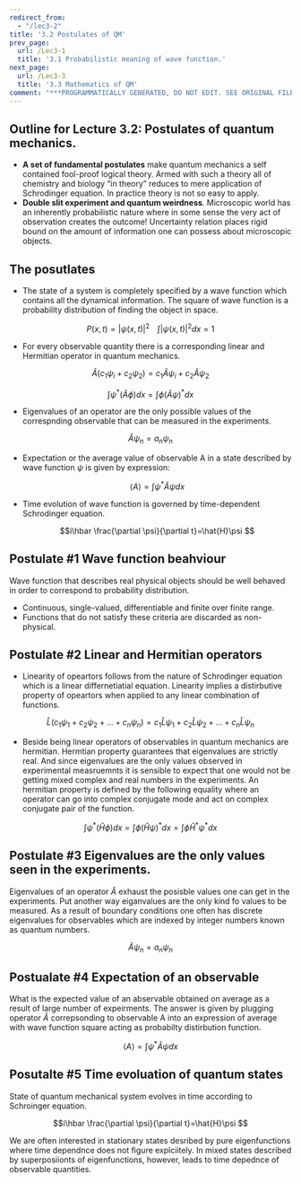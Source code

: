 ```yaml
---
redirect_from:
  - "/lec3-2"
title: '3.2 Postulates of QM'
prev_page:
  url: /Lec3-1
  title: '3.1 Probabilistic meaning of wave function.'
next_page:
  url: /Lec3-3
  title: '3.3 Mathematics of QM'
comment: "***PROGRAMMATICALLY GENERATED, DO NOT EDIT. SEE ORIGINAL FILES IN /content***"
---
```



## Outline for Lecture 3.2: Postulates of quantum mechanics.  

- **A set of fundamental postulates** make quantum mechanics a self contained fool-proof logical theory. Armed with such a theory all of chemistry and biology “in theory” reduces to mere application of Schrodinger equation. In practice theory is not so easy to apply. 
- **Double slit experiment and quantum weirdness**. Microscopic world has an inherently probabilistic nature where in some sense the very act of observation creates the outcome! Uncertainty relation places rigid bound on the amount of information one can possess about microscopic objects.



## The posutlates

- The state of a system is completely specified by a wave function which contains all the dynamical information. The square of wave function is a probability distribution of finding the object in space.

$$P(x,t)=|\psi(x,t)|^2 \,\,\,   \,\,\, \int |\psi(x,t)|^2 dx=1 $$



- For every observable quantity there is a corresponding linear and Hermitian operator in quantum mechanics.

$$\hat{A} (c_1 \psi_i+c_2 \psi_2) =  c_1 \hat{A}\psi_i+c_2 \hat{A}\psi_2$$

$$\int \psi^* (\hat{A}\phi) dx = \int \phi (\hat{A} \psi)^* dx$$



- Eigenvalues of an operator are the only possible values of the correspnding observable that can be measured in the experiments. 

$$\hat{A}\psi_n =a_n \psi_n $$



- Expectation or the average value of observable A in a state described by wave 
  function $\psi$ is given by expression:

  $$\langle A \rangle = \int \psi^* \hat{A}\psi dx $$
  
  
  
- Time evolution of wave function is governed by time-dependent Schrodinger equation.

  $$i\hbar \frac{\partial \psi}{\partial t}=\hat{H}\psi $$



## Postulate #1 Wave function beahviour

Wave function that describes real physical objects should be well behaved in order to correspond to probability distribution.

- Continuous, single-valued, differentiable and finite over finite range. 
- Functions that do not satisfy these criteria are discarded as non-physical.  





## Postulate #2  Linear and Hermitian operators

- Linearity of opeartors follows from the nature of Schrodinger equation which is a linear differnetiatial equation. Linearity implies a distirbutive property of opeartors when applied to any linear combination of functions. 

$$\hat{L} (c_1\psi_1+c_2\psi_2+...+c_n\psi_n)=c_1\hat{L} \psi_1+c_2\hat{L}\psi_2+...+c_n\hat{L}\psi_n $$



- Beside being linear operators of observables in quantum mechanics are hermitian. Hermtian property guarantees that eigenvalues are strictly real. And since eigenvalues are the only values observed in experimental measruemnts it is sensible to expect that one would not be getting mixed complex and real numbers in the experiments. An hermitian property is defined by the following equality where an  operator can go into complex conjugate mode and act on complex conjugate pair of the function. 

$$\int \psi^* (\hat{H} \phi) dx = \int \phi (\hat{H} \psi)^* dx =\int \phi \hat{H}^* \psi^* dx $$



## Postulate #3 Eigenvalues are the only values seen in the experiments. 

Eigenvalues of an operator $\hat{A}$ exhaust the posisble values one can get in the experiments. Put another way eiganvalues are the only kind fo values to be measured. As a result of boundary conditions one often has discrete eigenvalues for observables which are indexed by integer numbers known as quantum numbers. 

$$\hat{A}\psi_n = a_n\psi_n $$



## Postualate #4 Expectation of an observable

What is the expected value of an abservable obtained  on average as a result of large number of expeirments. The answer is given by plugging operator $\hat{A}$ correpsonding to observable A into an expression of average with wave function square acting as probabilty distirbution function.  

$$\langle A \rangle =\int \psi^* \hat{A}\psi dx $$



## Posutalte #5 Time evoluation of quantum states

 State of quantum mechanical system evolves in time according to Schroinger equation.

$$i\hbar \frac{\partial \psi}{\partial t}=\hat{H}\psi $$

We are often interested in stationary states desribed by pure eigenfunctions where time dependnce does not figure explciitely. In mixed states described by superposiionts of eigenfunctions, however, leads to time depednce of observable quantities.  

 